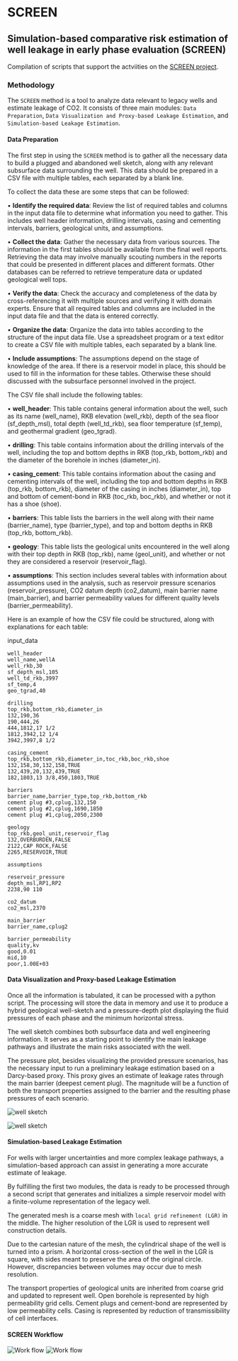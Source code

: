 # SCREEN
## Simulation-based comparative risk estimation of well leakage in early phase evaluation (SCREEN)

Compilation of scripts that support the actviities on the <a href="https://colab.equinor.com/technologies/4FAAF5BD-19C3-46A3-ACB6-5D38DD2C7A89/summary" target="_blank">SCREEN project</a>.


### Methodology

The `SCREEN` method is a tool to analyze data relevant to legacy wells and estimate leakage of CO2. It consists of three main modules: `Data Preparation`, `Data Visualization and Proxy-based Leakage Estimation`, and `Simulation-based Leakage Estimation`.

#### Data Preparation
The first step in using the `SCREEN` method is to gather all the necessary data to build a plugged and abandoned well sketch, along with any relevant subsurface data surrounding the well. This data should be prepared in a CSV file with multiple tables, each separated by a blank line.

To collect the data these are some steps that can be followed:

•	**Identify the required data**: Review the list of required tables and columns in the input data file to determine what information you need to gather. This includes well header information, drilling intervals, casing and cementing intervals, barriers, geological units, and assumptions.

•	**Collect the data**: Gather the necessary data from various sources. The information in the first tables should be available from the final well reports. Retrieving the data may involve manually scouting numbers in the reports that could be presented in different places and different formats. Other databases can be referred to retrieve temperature data or updated geological well tops.

•	**Verify the data**: Check the accuracy and completeness of the data by cross-referencing it with multiple sources and verifying it with domain experts. Ensure that all required tables and columns are included in the input data file and that the data is entered correctly.

•	**Organize the data**: Organize the data into tables according to the structure of the input data file. Use a spreadsheet program or a text editor to create a CSV file with multiple tables, each separated by a blank line.

•	**Include assumptions**: The assumptions depend on the stage of knowledge of the area. If there is a reservoir model in place, this should be used to fill in the information for these tables. Otherwise these should discussed with the subsurface personnel involved in the project.

The CSV file shall include the following tables:

•	**well_header**: This table contains general information about the well, such as its name (well_name), RKB elevation (well_rkb), depth of the sea floor (sf_depth_msl), total depth (well_td_rkb), sea floor temperature (sf_temp), and geothermal gradient (geo_tgrad).

•	**drilling**: This table contains information about the drilling intervals of the well, including the top and bottom depths in RKB (top_rkb, bottom_rkb) and the diameter of the borehole in inches (diameter_in).

•	**casing_cement**: This table contains information about the casing and cementing intervals of the well, including the top and bottom depths in RKB (top_rkb, bottom_rkb), diameter of the casing in inches (diameter_in), top  and bottom of cement-bond in RKB (toc_rkb, boc_rkb), and whether or not it has a shoe (shoe).

•	**barriers**: This table lists the barriers in the well along with their name (barrier_name), type (barrier_type), and top and bottom depths in RKB (top_rkb, bottom_rkb).

•	**geology**: This table lists the geological units encountered in the well along with their top depth in RKB (top_rkb), name (geol_unit), and whether or not they are considered a reservoir (reservoir_flag).

•	**assumptions**: This section includes several tables with information about assumptions used in the analysis, such as reservoir pressure scenarios (reservoir_pressure), CO2 datum depth (co2_datum), main barrier name (main_barrier), and barrier permeability values for different quality levels (barrier_permeability).

Here is an example of how the CSV file could be structured, along with explanations for each table:

input_data

```
well_header
well_name,wellA
well_rkb,30
sf_depth_msl,105
well_td_rkb,3997
sf_temp,4
geo_tgrad,40

drilling
top_rkb,bottom_rkb,diameter_in
132,190,36
190,444,26
444,1812,17 1/2
1812,3942,12 1/4
3942,3997,8 1/2

casing_cement
top_rkb,bottom_rkb,diameter_in,toc_rkb,boc_rkb,shoe
132,158,30,132,158,TRUE
132,439,20,132,439,TRUE
182,1803,13 3/8,450,1803,TRUE

barriers
barrier_name,barrier_type,top_rkb,bottom_rkb
cement plug #3,cplug,132,150
cement plug #2,cplug,1690,1850
cement plug #1,cplug,2050,2300

geology
top_rkb,geol_unit,reservoir_flag
132,OVERBURDEN,FALSE
2122,CAP ROCK,FALSE
2265,RESERVOIR,TRUE

assumptions

reservoir_pressure
depth_msl,RP1,RP2
2238,90 110

co2_datum
co2_msl,2370

main_barrier
barrier_name,cplug2

barrier_permeability
quality,kv
good,0.01
mid,10
poor,1.00E+03
```

#### Data Visualization and Proxy-based Leakage Estimation

Once all the information is tabulated, it can be processed with a python script. The processing will store the data in memory and use it to produce a hybrid geological well-sketch and a pressure-depth plot displaying the fluid pressures of each phase and the minimum horizontal stress.

The well sketch combines both subsurface data and well engineering information. It serves as a starting point to identify the main leakage pathways and illustrate the main risks associated with the well.

The pressure plot, besides visualizing the provided pressure scenarios, has the necessary input to run a preliminary leakage estimation based on a Darcy-based proxy. This proxy gives an estimate of leakage rates through the main barrier (deepest cement plug). The magnitude will be a function of both the transport properties assigned to the barrier and the resulting phase pressures of each scenario.

![well sketch](docs/imgs/well-sketch.png)

![well sketch](imgs/well-sketch.png)

#### Simulation-based Leakage Estimation

For wells with larger uncertainties and more complex leakage pathways, a simulation-based approach can assist in generating a more accurate estimate of leakage.

By fulfilling the first two modules, the data is ready to be processed through a second script that generates and initializes a simple reservoir model with a finite-volume representation of the legacy well.

The generated mesh is a coarse mesh with `local grid refinement (LGR)` in the middle. The higher resolution of the LGR is used to represent well construction details.

Due to the cartesian nature of the mesh, the cylindrical shape of the well is turned into a prism. A horizontal cross-section of the well in the LGR is square, with sides meant to preserve the area of the original circle. However, discrepancies between volumes may occur due to mesh resolution.

The transport properties of geological units are inherited from coarse grid and updated to represent well. Open borehole is represented by high permeability grid cells. Cement plugs and cement-bond are represented by low permeability cells. Casing is represented by reduction of transmissibility of cell interfaces.

#### SCREEN Workflow

![Work flow](docs/imgs/screen_workflow.png)
![Work flow](imgs/screen_workflow.png)